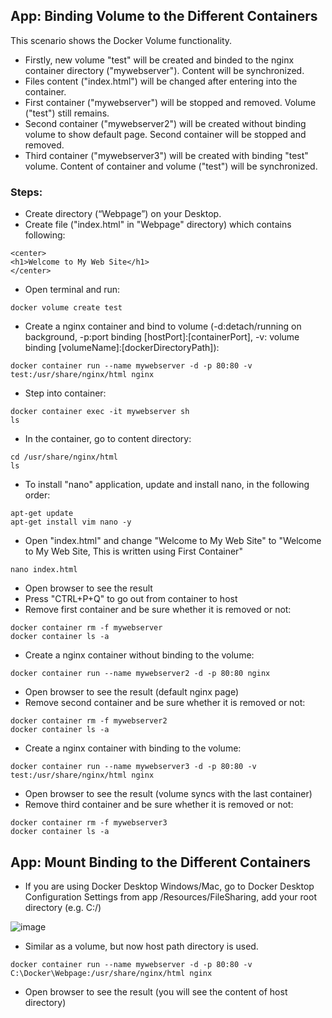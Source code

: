 ## App: Binding Volume to the Different Containers

This scenario shows the Docker Volume functionality. 
- Firstly, new volume "test" will be created and binded to the nginx container directory ("mywebserver"). Content will be synchronized.
- Files content ("index.html") will be changed after entering into the container. 
- First container ("mywebserver") will be stopped and removed. Volume ("test") still remains.
- Second container ("mywebserver2") will be created without binding volume to show default page. Second container will be stopped and removed.
- Third container ("mywebserver3") will be created with binding "test" volume. Content of container and volume ("test") will be synchronized. 

### Steps: 

- Create directory (“Webpage”) on your Desktop.
- Create file ("index.html" in "Webpage" directory) which contains following:
```
<center>
<h1>Welcome to My Web Site</h1>
</center>
```
- Open terminal and run:
```
docker volume create test
```
- Create a nginx container and bind to volume (-d:detach/running on background, -p:port binding [hostPort]:[containerPort], -v: volume binding [volumeName]:[dockerDirectoryPath]):
```
docker container run --name mywebserver -d -p 80:80 -v test:/usr/share/nginx/html nginx
```
- Step into container:
```
docker container exec -it mywebserver sh
ls
```
- In the container, go to content directory:
```
cd /usr/share/nginx/html
ls
```
- To install "nano" application, update and install nano, in the following order:
```
apt-get update
apt-get install vim nano -y
```
- Open "index.html" and change "Welcome to My Web Site" to "Welcome to My Web Site, This is written using First Container"
```
nano index.html
```
- Open browser to see the result
- Press "CTRL+P+Q" to go out from container to host
- Remove first container and be sure whether it is removed or not: 
```
docker container rm -f mywebserver
docker container ls -a
```
- Create a nginx container without binding to the volume:
```
docker container run --name mywebserver2 -d -p 80:80 nginx
```
- Open browser to see the result (default nginx page)
- Remove second container and be sure whether it is removed or not: 
```
docker container rm -f mywebserver2
docker container ls -a
```
- Create a nginx container with binding to the volume:
```
docker container run --name mywebserver3 -d -p 80:80 -v test:/usr/share/nginx/html nginx
```
- Open browser to see the result (volume syncs with the last container)
- Remove third container and be sure whether it is removed or not: 
```
docker container rm -f mywebserver3
docker container ls -a
```

## App: Mount Binding to the Different Containers <a name="app_mount"></a>
- If you are using Docker Desktop Windows/Mac, go to Docker Desktop Configuration Settings from app /Resources/FileSharing, add your root directory  (e.g. C:/)

![image](https://user-images.githubusercontent.com/10358317/113410473-bdf04000-93b3-11eb-82fd-e2bcd508bebe.png)

- Similar as a volume, but now host path directory is used.

```
docker container run --name mywebserver -d -p 80:80 -v C:\Docker\Webpage:/usr/share/nginx/html nginx
```
- Open browser to see the result (you will see the content of host directory)

